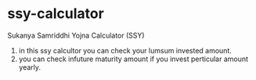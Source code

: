 # ssy-calculator
Sukanya Samriddhi Yojna Calculator (SSY)
1. in this ssy calcultor you can check your lumsum invested amount.
2. you can check infuture maturity amount if you invest perticular amount yearly.
